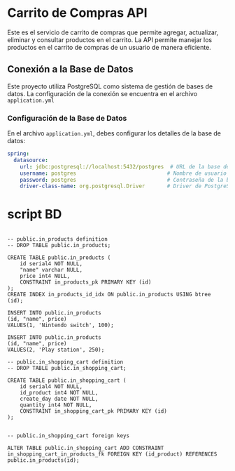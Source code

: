 # Carrito de Compras API

Este es el servicio de carrito de compras que permite agregar, actualizar, eliminar y consultar productos en el carrito. La API permite manejar los productos en el carrito de compras de un usuario de manera eficiente.


## Conexión a la Base de Datos

Este proyecto utiliza PostgreSQL como sistema de gestión de bases de datos. La configuración de la conexión se encuentra en el archivo `application.yml`

### Configuración de la Base de Datos

En el archivo `application.yml`, debes configurar los detalles de la base de datos:

```yaml
spring:
  datasource:
    url: jdbc:postgresql://localhost:5432/postgres  # URL de la base de datos
    username: postgres                             # Nombre de usuario para la base de datos
    password: postgres                             # Contraseña de la base de datos
    driver-class-name: org.postgresql.Driver       # Driver de PostgreSQL

```

# script BD
```

-- public.in_products definition
-- DROP TABLE public.in_products;

CREATE TABLE public.in_products (
	id serial4 NOT NULL,
	"name" varchar NULL,
	price int4 NULL,
	CONSTRAINT in_products_pk PRIMARY KEY (id)
);
CREATE INDEX in_products_id_idx ON public.in_products USING btree (id);

INSERT INTO public.in_products
(id, "name", price)
VALUES(1, 'Nintendo switch', 100);

INSERT INTO public.in_products
(id, "name", price)
VALUES(2, 'Play station', 250);

-- public.in_shopping_cart definition
-- DROP TABLE public.in_shopping_cart;

CREATE TABLE public.in_shopping_cart (
	id serial4 NOT NULL,
	id_product int4 NOT NULL,
	create_day date NOT NULL,
	quantity int4 NOT NULL,
	CONSTRAINT in_shopping_cart_pk PRIMARY KEY (id)
);


-- public.in_shopping_cart foreign keys

ALTER TABLE public.in_shopping_cart ADD CONSTRAINT in_shopping_cart_in_products_fk FOREIGN KEY (id_product) REFERENCES public.in_products(id);
```